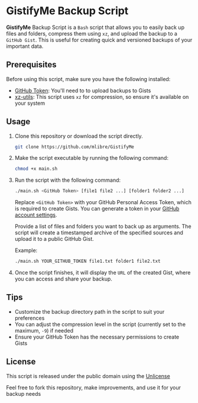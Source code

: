 # GistifyMe Backup Script

**GistifyMe** Backup Script is a `Bash` script that allows you to easily back up files and folders, compress them using `xz`, and upload the backup to a `GitHub Gist`. This is useful for creating quick and versioned backups of your important data.

## Prerequisites

Before using this script, make sure you have the following installed:

- [GitHub Token](https://github.com/settings/tokens/): You'll need to to upload backups to Gists
- [xz-utils](https://tukaani.org/xz/): This script uses `xz` for compression, so ensure it's available on your system

## Usage

1. Clone this repository or download the script directly.

   ```bash
   git clone https://github.com/mlibre/GistifyMe
   ```

2. Make the script executable by running the following command:

   ```bash
   chmod +x main.sh
   ```

3. Run the script with the following command:

   ```bash
   ./main.sh <GitHub Token> [file1 file2 ...] [folder1 folder2 ...]
   ```

   Replace `<GitHub Token>` with your GitHub Personal Access Token, which is required to create Gists. You can generate a token in your [GitHub account settings](https://github.com/settings/tokens).

   Provide a list of files and folders you want to back up as arguments. The script will create a timestamped archive of the specified sources and upload it to a public GitHub Gist.

   Example:

   ```bash
   ./main.sh YOUR_GITHUB_TOKEN file1.txt folder1 file2.txt
   ```

4. Once the script finishes, it will display the `URL` of the created Gist, where you can access and share your backup.

## Tips

- Customize the backup directory path in the script to suit your preferences
- You can adjust the compression level in the script (currently set to the maximum, `-9`) if needed
- Ensure your GitHub Token has the necessary permissions to create Gists

## License

This script is released under the public domain using the [Unlicense](https://unlicense.org/)

Feel free to fork this repository, make improvements, and use it for your backup needs
